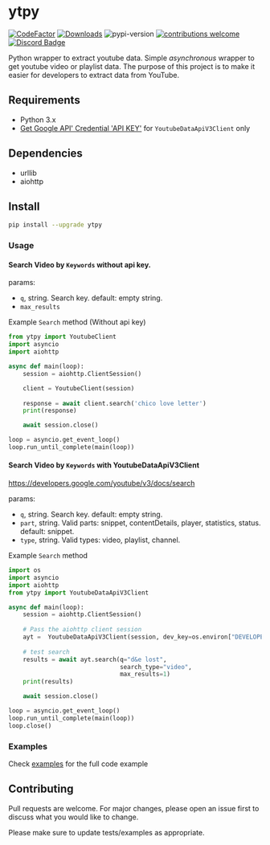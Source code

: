 # ytpy
[![CodeFactor](https://www.codefactor.io/repository/github/madeyoga/ytpy/badge)](https://www.codefactor.io/repository/github/madeyoga/ytpy)
[![Downloads](https://pepy.tech/badge/ytpy)](https://pepy.tech/project/ytpy)
![pypi-version](https://img.shields.io/pypi/v/ytpy)
[![contributions welcome](https://img.shields.io/badge/contributions-welcome-brightgreen.svg?style=flat)](https://github.com/MadeYoga/aio-ytpy/issues)
[![Discord Badge](https://discordapp.com/api/guilds/458296099049046018/embed.png)](https://discord.gg/Y8sB4ay)

Python wrapper to extract youtube data. Simple *asynchronous* wrapper to get youtube video or playlist data.
The purpose of this project is to make it easier for developers to extract data from YouTube.

## Requirements
- Python 3.x
- [Get Google API' Credential 'API KEY'](https://developers.google.com/youtube/registering_an_application) for `YoutubeDataApiV3Client` only

## Dependencies
- urllib
- aiohttp

## Install
```bash 
pip install --upgrade ytpy
```

### Usage 

#### Search Video by `Keywords` without api key.

params:
- `q`, string. Search key. default: empty string.
- `max_results`

Example `Search` method (Without api key)
```py
from ytpy import YoutubeClient
import asyncio
import aiohttp

async def main(loop):
    session = aiohttp.ClientSession()

    client = YoutubeClient(session)
    
    response = await client.search('chico love letter')
    print(response)

    await session.close()

loop = asyncio.get_event_loop()
loop.run_until_complete(main(loop))

```

#### Search Video by `Keywords` with YoutubeDataApiV3Client
https://developers.google.com/youtube/v3/docs/search

params:
- `q`, string. Search key. default: empty string.
- `part`, string. Valid parts: snippet, contentDetails, player, statistics, status. default: snippet.
- `type`, string. Valid types: video, playlist, channel.

Example `Search` method
```py
import os
import asyncio
import aiohttp
from ytpy import YoutubeDataApiV3Client

async def main(loop):
    session = aiohttp.ClientSession()
    
    # Pass the aiohttp client session
    ayt =  YoutubeDataApiV3Client(session, dev_key=os.environ["DEVELOPER_KEY"])
    
    # test search
    results = await ayt.search(q="d&e lost", 
                               search_type="video",
                               max_results=1)
    print(results)

    await session.close()

loop = asyncio.get_event_loop()
loop.run_until_complete(main(loop))
loop.close()
```


### Examples
Check [examples](https://github.com/madeyoga/ytpy/tree/master/examples) for the full code example 


## Contributing
Pull requests are welcome. For major changes, please open an issue first to discuss what you would like to change.

Please make sure to update tests/examples as appropriate.
